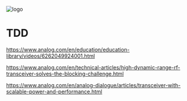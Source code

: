 ![logo](../../../docs/BytePipe_Logo.png)

# TDD

https://www.analog.com/en/education/education-library/videos/6262049924001.html

https://www.analog.com/en/technical-articles/high-dynamic-range-rf-transceiver-solves-the-blocking-challenge.html

https://www.analog.com/en/analog-dialogue/articles/transceiver-with-scalable-power-and-performance.html